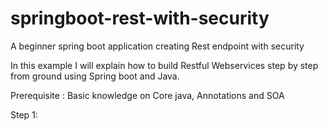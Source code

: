 # springboot-rest-with-security
A beginner spring boot application creating Rest endpoint with security

In this example I will explain how to build Restful Webservices step by step from ground using Spring boot and Java.

Prerequisite : Basic knowledge on Core java, Annotations and SOA

Step 1: 


